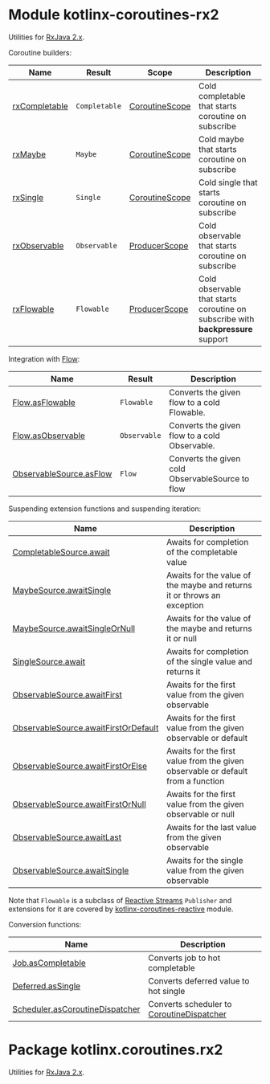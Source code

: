 # Module kotlinx-coroutines-rx2

Utilities for [RxJava 2.x](https://github.com/ReactiveX/RxJava).

Coroutine builders:

| **Name**        | **Result**                              | **Scope**        | **Description**
| --------------- | --------------------------------------- | ---------------- | ---------------
| [rxCompletable] | `Completable`                           | [CoroutineScope] | Cold completable that starts coroutine on subscribe
| [rxMaybe]       | `Maybe`                                 | [CoroutineScope] | Cold maybe that starts coroutine on subscribe
| [rxSingle]      | `Single`                                | [CoroutineScope] | Cold single that starts coroutine on subscribe
| [rxObservable]  | `Observable`                            | [ProducerScope]  | Cold observable that starts coroutine on subscribe
| [rxFlowable]    | `Flowable`                              | [ProducerScope]  | Cold observable that starts coroutine on subscribe with **backpressure** support 

Integration with [Flow]:

| **Name**                   | **Result**      | **Description**
| ---------------            | --------------  | ---------------
| [Flow.asFlowable]          | `Flowable`      | Converts the given flow to a cold Flowable.
| [Flow.asObservable]        | `Observable`    | Converts the given flow to a cold Observable.
| [ObservableSource.asFlow]  | `Flow`          | Converts the given cold ObservableSource to flow

Suspending extension functions and suspending iteration:

| **Name** | **Description**
| -------- | ---------------
| [CompletableSource.await][io.reactivex.CompletableSource.await] | Awaits for completion of the completable value 
| [MaybeSource.awaitSingle][io.reactivex.MaybeSource.awaitSingle] | Awaits for the value of the maybe and returns it or throws an exception
| [MaybeSource.awaitSingleOrNull][io.reactivex.MaybeSource.awaitSingleOrNull] | Awaits for the value of the maybe and returns it or null 
| [SingleSource.await][io.reactivex.SingleSource.await] | Awaits for completion of the single value and returns it 
| [ObservableSource.awaitFirst][io.reactivex.ObservableSource.awaitFirst] | Awaits for the first value from the given observable
| [ObservableSource.awaitFirstOrDefault][io.reactivex.ObservableSource.awaitFirstOrDefault] | Awaits for the first value from the given observable or default
| [ObservableSource.awaitFirstOrElse][io.reactivex.ObservableSource.awaitFirstOrElse] | Awaits for the first value from the given observable or default from a function
| [ObservableSource.awaitFirstOrNull][io.reactivex.ObservableSource.awaitFirstOrNull] | Awaits for the first value from the given observable or null
| [ObservableSource.awaitLast][io.reactivex.ObservableSource.awaitFirst] | Awaits for the last value from the given observable
| [ObservableSource.awaitSingle][io.reactivex.ObservableSource.awaitSingle] | Awaits for the single value from the given observable

Note that `Flowable` is a subclass of [Reactive Streams](https://www.reactive-streams.org)
`Publisher` and extensions for it are covered by
[kotlinx-coroutines-reactive](../kotlinx-coroutines-reactive) module.

Conversion functions:

| **Name** | **Description**
| -------- | ---------------
| [Job.asCompletable][kotlinx.coroutines.Job.asCompletable] | Converts job to hot completable
| [Deferred.asSingle][kotlinx.coroutines.Deferred.asSingle] | Converts deferred value to hot single
| [Scheduler.asCoroutineDispatcher][io.reactivex.Scheduler.asCoroutineDispatcher] | Converts scheduler to [CoroutineDispatcher]

<!--- MODULE kotlinx-coroutines-core -->
<!--- INDEX kotlinx.coroutines -->

[CoroutineScope]: https://kotlinlang.org/api/kotlinx.coroutines/kotlinx-coroutines-core/kotlinx.coroutines/-coroutine-scope/index.html
[CoroutineDispatcher]: https://kotlinlang.org/api/kotlinx.coroutines/kotlinx-coroutines-core/kotlinx.coroutines/-coroutine-dispatcher/index.html

<!--- INDEX kotlinx.coroutines.channels -->

[ProducerScope]: https://kotlinlang.org/api/kotlinx.coroutines/kotlinx-coroutines-core/kotlinx.coroutines.channels/-producer-scope/index.html

<!--- INDEX kotlinx.coroutines.flow -->

[Flow]: https://kotlinlang.org/api/kotlinx.coroutines/kotlinx-coroutines-core/kotlinx.coroutines.flow/-flow/index.html

<!--- MODULE kotlinx-coroutines-rx2 -->
<!--- INDEX kotlinx.coroutines.rx2 -->

[rxCompletable]: https://kotlinlang.org/api/kotlinx.coroutines/kotlinx-coroutines-rx2/kotlinx.coroutines.rx2/rx-completable.html
[rxMaybe]: https://kotlinlang.org/api/kotlinx.coroutines/kotlinx-coroutines-rx2/kotlinx.coroutines.rx2/rx-maybe.html
[rxSingle]: https://kotlinlang.org/api/kotlinx.coroutines/kotlinx-coroutines-rx2/kotlinx.coroutines.rx2/rx-single.html
[rxObservable]: https://kotlinlang.org/api/kotlinx.coroutines/kotlinx-coroutines-rx2/kotlinx.coroutines.rx2/rx-observable.html
[rxFlowable]: https://kotlinlang.org/api/kotlinx.coroutines/kotlinx-coroutines-rx2/kotlinx.coroutines.rx2/rx-flowable.html
[Flow.asFlowable]: https://kotlinlang.org/api/kotlinx.coroutines/kotlinx-coroutines-rx2/kotlinx.coroutines.rx2/as-flowable.html
[Flow.asObservable]: https://kotlinlang.org/api/kotlinx.coroutines/kotlinx-coroutines-rx2/kotlinx.coroutines.rx2/as-observable.html
[ObservableSource.asFlow]: https://kotlinlang.org/api/kotlinx.coroutines/kotlinx-coroutines-rx2/kotlinx.coroutines.rx2/as-flow.html
[io.reactivex.CompletableSource.await]: https://kotlinlang.org/api/kotlinx.coroutines/kotlinx-coroutines-rx2/kotlinx.coroutines.rx2/await.html
[io.reactivex.MaybeSource.awaitSingle]: https://kotlinlang.org/api/kotlinx.coroutines/kotlinx-coroutines-rx2/kotlinx.coroutines.rx2/await-single.html
[io.reactivex.MaybeSource.awaitSingleOrNull]: https://kotlinlang.org/api/kotlinx.coroutines/kotlinx-coroutines-rx2/kotlinx.coroutines.rx2/await-single-or-null.html
[io.reactivex.SingleSource.await]: https://kotlinlang.org/api/kotlinx.coroutines/kotlinx-coroutines-rx2/kotlinx.coroutines.rx2/await.html
[io.reactivex.ObservableSource.awaitFirst]: https://kotlinlang.org/api/kotlinx.coroutines/kotlinx-coroutines-rx2/kotlinx.coroutines.rx2/await-first.html
[io.reactivex.ObservableSource.awaitFirstOrDefault]: https://kotlinlang.org/api/kotlinx.coroutines/kotlinx-coroutines-rx2/kotlinx.coroutines.rx2/await-first-or-default.html
[io.reactivex.ObservableSource.awaitFirstOrElse]: https://kotlinlang.org/api/kotlinx.coroutines/kotlinx-coroutines-rx2/kotlinx.coroutines.rx2/await-first-or-else.html
[io.reactivex.ObservableSource.awaitFirstOrNull]: https://kotlinlang.org/api/kotlinx.coroutines/kotlinx-coroutines-rx2/kotlinx.coroutines.rx2/await-first-or-null.html
[io.reactivex.ObservableSource.awaitSingle]: https://kotlinlang.org/api/kotlinx.coroutines/kotlinx-coroutines-rx2/kotlinx.coroutines.rx2/await-single.html
[kotlinx.coroutines.Job.asCompletable]: https://kotlinlang.org/api/kotlinx.coroutines/kotlinx-coroutines-rx2/kotlinx.coroutines.rx2/as-completable.html
[kotlinx.coroutines.Deferred.asSingle]: https://kotlinlang.org/api/kotlinx.coroutines/kotlinx-coroutines-rx2/kotlinx.coroutines.rx2/as-single.html
[io.reactivex.Scheduler.asCoroutineDispatcher]: https://kotlinlang.org/api/kotlinx.coroutines/kotlinx-coroutines-rx2/kotlinx.coroutines.rx2/as-coroutine-dispatcher.html

<!--- END -->

# Package kotlinx.coroutines.rx2

Utilities for [RxJava 2.x](https://github.com/ReactiveX/RxJava).
